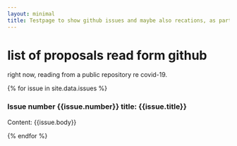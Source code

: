 ```yaml
---
layout: minimal
title: Testpage to show github issues and maybe also recations, as part of automatic proposals process
---
```


# list of proposals read form github 
right now, reading from a public repository re covid-19.

{% for issue in site.data.issues %}
### Issue number {{issue.number}} title: {{issue.title}}
Content: {{issue.body}}

{% endfor %}
